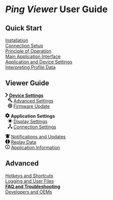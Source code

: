 # *Ping Viewer* User Guide

## Quick Start

[Installation](home#installing-and-running-the-application)<br />
[Connection Setup](home#connection-setup)<br />
[Principle of Operation](home#principle-of-operation)<br />
[Main Application Interface](home#main-application-interface)<br />
[Application and Device Settings](home#application-and-device-settings)<br />
[Interpreting Profile Data](home#interpreting-profile-data)

## Viewer Guide
<img src="images/arrow.png" height="14px"/> [**Device Settings**](device-settings)<br />
&nbsp;&nbsp;<img src="images/configure.svg.png" height="14px"/> [Advanced Settings](device-settings#advanced-settings)<br />
&nbsp;&nbsp;<img src="images/chip_black.svg.png" height="14px"/> [Firmware Update](firmware-update)<br />

<img src="images/settings_black.svg.png" height="14px"/> **Application Settings**<br />
&nbsp;&nbsp;<img src="images/sun_black.svg.png" height="14px"/> [Display Settings](display-settings)<br />
&nbsp;&nbsp;<img src="images/connect.svg.png" height="14px"/> [Connection Settings](connection-settings)

<img src="images/bell.svg.png" height="14px"/> [Notifications and Updates](notifications-and-updates)<br />
<img src="images/disk_black.svg.png" height="14px"/> [Replay Data](replay-data)<br />
<img src="images/info_black.svg.png" height="14px"/> [Application Information](application-information)

## Advanced

[Hotkeys and Shortcuts](hotkeys-and-shortcuts)<br />
[Logging and User Files](logging-and-user-files)<br />
[**FAQ and Troubleshooting**](faq-and-troubleshooting)<br />
[Developers and OEMs](developers-and-oems)
